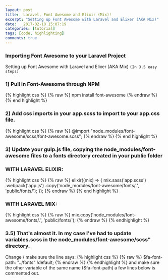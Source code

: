 ```yaml
---
layout: post
title:  Laravel, Font Awesome and Elixir (Mix)!
excerpt: "Setting up Font Awesome with Laravel and Elixer (AKA Mix)"
date:   2017-02-18 15:07:19
categories: [tutorial]
tags: [code, highlighting]
comments: true
---
```


###  Importing Font Awesome to your Laravel Project
Setting up Font Awesome with Laravel and Elixer (AKA Mix) `(In 3.5 easy steps)`

### 1) Pull in Font-Awesome through NPM
{% highlight css %}
{% raw %}
npm install font-awesome
{% endraw %}
{% end highlight %}

### 2) Add css imports in your app.scss to import to your app.css file.
{% highlight css %}
{% raw %}
@import "node_modules/font-awesome/scss/font-awesome.scss";
{% endraw %}
{% end highlight %}

### 3) Update your gulp.js file, copying the node_modules/font-awesome files to a fonts directory created in your public folder
### WITH LARAVEL ELIXIR:
{% highlight css %}
{% raw %}
elixir((mix) => {
     mix.sass('app.scss')
        .webpack('app.js')
        .copy('node_modules/font-awesome/fonts/*.*', 'public/fonts/');
    });
{% endraw %}
{% end highlight %}

### WITH LARAVEL MIX:
{% highlight css %}
{% raw %}
mix.copy('node_modules/font-awesome/fonts/*.*', 'public/fonts/');
{% endraw %}
{% endhighlight %}

### 3.5) That's almost it. In my case I've had to update variables.scss in the node_modules/font-awesome/scss" directory.
Change / make sure the line says:
{% highlight css %}
{% raw %}
$fa-font-path: "../fonts" !default;
{% endraw %}
{% endhighlight %}
and make sure the other variable of the same name ($fa-font-path) a few lines below is commented out.